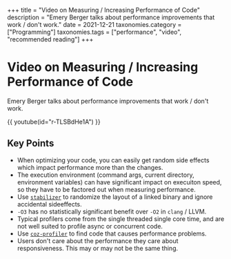 +++
title               = "Video on Measuring / Increasing Performance of Code"
description         = "Emery Berger talks about performance improvements that work / don't work."
date                = 2021-12-21
taxonomies.category = ["Programming"]
taxonomies.tags     = ["performance", "video", "recommended reading"]
+++

Video on Measuring / Increasing Performance of Code
===================================================

Emery Berger talks about performance improvements that work / don't work.

{{ youtube(id="r-TLSBdHe1A") }}

Key Points
----------

*   When optimizing your code, you can easily get random side effects which impact performance more than the changes.
*   The execution environment (command args, current directory, environment
    variables) can have significant impact on execuiton speed, so they have to
    be factored out when measuring performance.
*   Use [`stabilizer`](https://github.com/plasma-umass/stabilizer) to randomize
    the layout of a linked binary and ignore accidental sideeffects.
*   `-O3` has no statistically significant benefit over `-O2` in `clang` / LLVM.
*   Typical profilers come from the single threaded single core time, and are not well
    suited to profile async or concurrent code.
*   Use [`coz-profiler`](https://github.com/plasma-umass/coz) to find code that
    causes performance problems.
*   Users don't care about the performance they care about responsiveness. This
    may or may not be the same thing.

